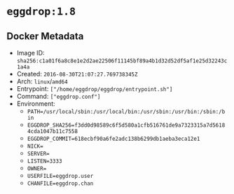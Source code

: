 # `eggdrop:1.8`

## Docker Metadata

- Image ID: `sha256:c1a01f6a8c8e1e2d2ae22506f11145bf89a4b1d32d52df5af1e25d32243c1a4a`
- Created: `2016-08-30T21:07:27.769738345Z`
- Arch: `linux`/`amd64`
- Entrypoint: `["/home/eggdrop/eggdrop/entrypoint.sh"]`
- Command: `["eggdrop.conf"]`
- Environment:
  - `PATH=/usr/local/sbin:/usr/local/bin:/usr/sbin:/usr/bin:/sbin:/bin`
  - `EGGDROP_SHA256=f3dd0d98589c6f5d580a1cfb516761de9a7323315a7d56184cda1047b11c7558`
  - `EGGDROP_COMMIT=618ecbf90a6fe2adc138b6299db1aeba3eca12e1`
  - `NICK=`
  - `SERVER=`
  - `LISTEN=3333`
  - `OWNER=`
  - `USERFILE=eggdrop.user`
  - `CHANFILE=eggdrop.chan`
